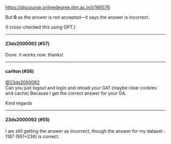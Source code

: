 https://discourse.onlinedegree.iitm.ac.in/t/166576

But <strong>0</strong> as the answer is not accepted—it says the answer is incorrect.</p>
<p>(I cross-checked this using GPT.)</p><hr>

<h4>23ds2000092 (#57)</h4>
<p>Done. it works now. thanks!</p><hr>

<h4>carlton (#56)</h4>
<p><a class="mention" href="/u/23ds2000092">@23ds2000092</a><br/>
Can you just logout and login and reload your GA? (maybe clear cookies and cache) Because I get the correct answer for your GA.</p>
<p>Kind regards</p><hr>

<h4>23ds2000092 (#55)</h4>
<p>I am still getting the answer as incorrect, though the answer for my dataset : 1187 (951+236) is correct.